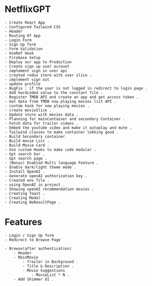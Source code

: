 # NetflixGPT
    - Create React App
    - Configured Tailwind CSS
    - Header
    - Routing Of App
    - Login Form
    - Sign Up form
    - Form Validation
    - UseRef Hook
    - Firebase Setup
    - Deploy our app to Production
    - Create sign up user account
    - implement sign in user api
    - created redux store with user slice .
    - implement sign out
    - update profile
    - BugFix : if the user is not logged in redirect to login page .
    - Add hardcoded value to the constant file .
    - Register TMDB API and create an app and get access token .
    - Get data from TMDB now playing movies list API .
    - custom hook for now playing movies .
    - create movieSlice .
    - Update store with movies data .
    - Planning for mainContainer and secondary Container .
    - Fetch data for trailer videos .
    - Embed the youtube video and make it autoplay and mute .
    - Tailwind classes to make container lokking good .
    - Build Secondary container 
    - Build movie List .
    - Build Movie Card .
    - Use custom Hooks to make code modular .
    - Gpt search bar .
    - Gpt search page .
    - (Bonus) Enabled Multi language Feature .
    - Enable dark/light theme mode .
    - Install OpenAI .
    - Generate openAI authorization key .
    - Created env file .
    - using OpenAI in project .
    - Showing openAI recommendation movies .
    - Creating Toast .
    - Creating Modal .
    - Creating NoResultPage .




# Features
    - Login / Sign Up form
    - Redirect to Browse Page 

    - Browse(after authentication)
        - Header
        - MainMovie 
            - Trailer in Background .
            - Title & Description .
            - Movie Suggestions 
                - MovieList * N .
        - Add Shimmer UI .